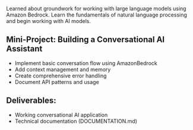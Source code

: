 Learned about groundwork for working with large language models using Amazon Bedrock. Learn the fundamentals of natural language processing and begin working with AI models.

## Mini-Project: Building a Conversational AI Assistant
- Implement basic conversation flow using AmazonBedrock
- Add context management and memory
- Create comprehensive error handling
- Document API patterns and usage


## Deliverables:
- Working conversational AI application
- Technical documentation (DOCUMENTATION.md)